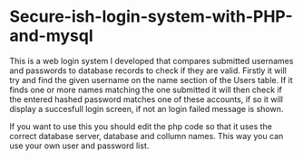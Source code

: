 # Secure-ish-login-system-with-PHP-and-mysql
This is a web login system I developed that compares submitted usernames and passwords to database records to check if they are valid. Firstly it will try and find the given username on the name section of the Users table. If it finds one or more names matching the one submitted it will then check if the entered hashed password matches one of these accounts, if so it will display a succesfull login screen, if not an login failed message is shown. 

If you want to use this you should edit the php code so that it uses the correct database server, database and collumn names. This way you can use your own user and password list.     
